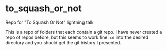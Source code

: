 # to_squash_or_not
Repo for "To Squash Or Not" lightning talk

This is a repo of folders that each contain a git repo. I have never created a repo of repos before, 
but this seems to work fine. `cd` into the desired directory and you should get the git history I 
presented.
